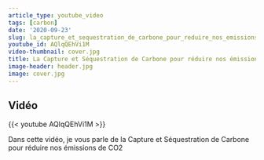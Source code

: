 ```yaml
---
article_type: youtube_video
tags: [carbon]
date: '2020-09-23'
slug: la_capture_et_sequestration_de_carbone_pour_reduire_nos_emissions_de_co2
youtube_id: AQlqQEhVi1M
video-thumbnail: cover.jpg
title: La Capture et Séquestration de Carbone pour réduire nos émissions de CO2
image-header: header.jpg
image: cover.jpg
---
```


## Vidéo

{{< youtube AQlqQEhVi1M >}}

Dans cette vidéo, je vous parle de la Capture et Séquestration de Carbone pour réduire nos émissions de CO2